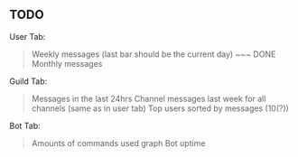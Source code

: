 TODO
--------

User Tab:
> Weekly messages (last bar should be the current day) ~~~ DONE
> Monthly messages

Guild Tab:
> Messages in the last 24hrs
> Channel messages last week for all channels (same as in user tab)
> Top users sorted by messages (10(?))

Bot Tab:
> Amounts of commands used graph
> Bot uptime
